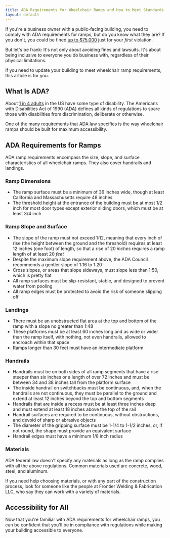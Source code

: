 ```yaml
---
title: ADA Requirements for Wheelchair Ramps and How to Meet Standards
layout: default
---
```


If you're a business owner with a public-facing building, you need to comply with ADA requirements for ramps, but do you know what they are? If you don't, you could be fined <a href="https://www.ada.gov/civil_penalties_2014.htm" target="_blank">up to $75,000</a> just for your _first_ violation.

But let's be frank: It's not only about avoiding fines and lawsuits. It's about being inclusive to everyone you do business with, regardless of their physical limitations.

If you need to update your building to meet wheelchair ramp requirements, this article is for you.

## What Is ADA?

About <a href="https://www.cdc.gov/ncbddd/disabilityandhealth/infographic-disability-impacts-all.html" target="_blank">1 in 4 adults</a> in the US have some type of disability. The Americans with Disabilities Act of 1990 (ADA) defines all kinds of regulations to spare those with disabilities from discrimination, deliberate or otherwise.

One of the many requirements that ADA law specifies is the way wheelchair ramps should be built for maximum accessibility.

## ADA Requirements for Ramps

ADA ramp requirements encompass the size, slope, and surface characteristics of all wheelchair ramps. They also cover handrails and landings.

### Ramp Dimensions

- The ramp surface must be a minimum of 36 inches wide, though at least California and Massachusetts require 48 inches
- The threshold height at the entrance of the building must be at most 1/2 inch for most door types except exterior sliding doors, which must be at least 3/4 inch

### Ramp Slope and Surface

- The slope of the ramp must not exceed 1:12, meaning that every inch of rise (the height between the ground and the threshold) requires at least 12 inches (one foot) of length, so that a rise of 20 _inches_ requires a ramp length of at least 20 _feet_
- Despite the maximum slope requirement above, the ADA Council recommends a gentler slope of 1:16 to 1:20
- Cross slopes, or areas that slope sideways, must slope less than 1:50, which is pretty flat
- All ramp surfaces must be slip-resistant, stable, and designed to prevent water from pooling
- All ramp edges must be protected to avoid the risk of someone slipping off

### Landings

- There must be an unobstructed flat area at the top and bottom of the ramp with a slope no greater than 1:48
- These platforms must be at least 60 inches long and as wide or wider than the ramp itself, with nothing, not even handrails, allowed to encroach within that space
- Ramps longer than 30 feet must have an intermediate platform

### Handrails

- Handrails must be on both sides of all ramp segments that have a rise steeper than six inches or a length of over 72 inches and must be between 34 and 38 inches tall from the platform surface
- The inside handrail on switchbacks must be continuous, and, when the handrails are not continuous, they must be parallel to the ground and extend at least 12 inches beyond the top and bottom segments
- Handrails that are inside a recess must be at least three inches deep and must extend at least 18 inches above the top of the rail
- Handrail surfaces are required to be continuous, without obstructions, and devoid of sharp or abrasive objects
- The diameter of the gripping surface must be 1-1/4 to 1-1/2 inches, or, if not round, the shape must provide an equivalent surface
- Handrail edges must have a minimum 1/8 inch radius

### Materials

ADA federal law doesn't specify any materials as long as the ramp complies with all the above regulations. Common materials used are concrete, wood, steel, and aluminum.

If you need help choosing materials, or with any part of the construction process, look for someone like the people at Frontier Welding & Fabrication LLC, who say they can work with a variety of materials.

## Accessibility for All

Now that you're familiar with ADA requirements for wheelchair ramps, you can be confident that you'll be in compliance with regulations while making your building accessible to everyone.
